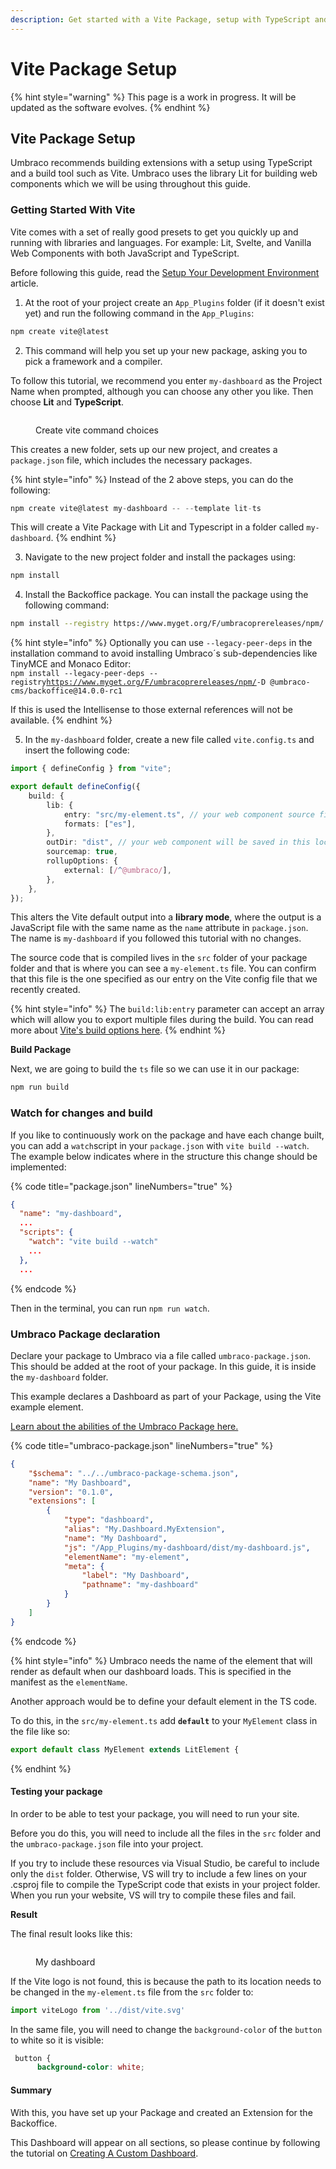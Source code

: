 ```yaml
---
description: Get started with a Vite Package, setup with TypeScript and Lit
---
```


# Vite Package Setup

{% hint style="warning" %}
This page is a work in progress. It will be updated as the software evolves.
{% endhint %}

## Vite Package Setup

Umbraco recommends building extensions with a setup using TypeScript and a build tool such as Vite. Umbraco uses the library Lit for building web components which we will be using throughout this guide.

### Getting Started With Vite

Vite comes with a set of really good presets to get you quickly up and running with libraries and languages. For example: Lit, Svelte, and Vanilla Web Components with both JavaScript and TypeScript.

Before following this guide, read the [Setup Your Development Environment](./) article.

1. At the root of your project create an `App_Plugins` folder (if it doesn't exist yet) and run the following command in the `App_Plugins`:

```bash
npm create vite@latest
```

2. This command will help you set up your new package, asking you to pick a framework and a compiler.

To follow this tutorial, we recommend you enter `my-dashboard` as the Project Name when prompted, although you can choose any other you like. Then choose **Lit** and **TypeScript**.

<figure><img src="../../.gitbook/assets/Vite_Package_Setup_Image_Install (1).png" alt=""><figcaption><p>Create vite command choices</p></figcaption></figure>

This creates a new folder, sets up our new project, and creates a `package.json` file, which includes the necessary packages.

{% hint style="info" %}
Instead of the 2 above steps, you can do the following:&#x20;

```typescript
npm create vite@latest my-dashboard -- --template lit-ts
```

This will create a Vite Package with Lit and Typescript in a folder called `my-dashboard`.
{% endhint %}

3. Navigate to the new project folder and install the packages using:

```bash
npm install
```

4. Install the Backoffice package. You can install the package using the following command:

```bash
npm install --registry https://www.myget.org/F/umbracoprereleases/npm/ -D @umbraco-cms/backoffice@14.0.0-rc1
```

{% hint style="info" %}
Optionally you can use `--legacy-peer-deps` in the installation command to avoid installing Umbraco´s sub-dependencies like TinyMCE and Monaco Editor:\
`npm install --legacy-peer-deps --registry`[`https://www.myget.org/F/umbracoprereleases/npm/`](https://www.myget.org/F/umbracoprereleases/npm/)`-D @umbraco-cms/backoffice@14.0.0-rc1`

If this is used the Intellisense to those external references will not be available.
{% endhint %}

5. In the `my-dashboard` folder, create a new file called `vite.config.ts` and insert the following code:

```ts
import { defineConfig } from "vite";

export default defineConfig({
    build: {
        lib: {
            entry: "src/my-element.ts", // your web component source file
            formats: ["es"],
        },
        outDir: "dist", // your web component will be saved in this location
        sourcemap: true,
        rollupOptions: {
            external: [/^@umbraco/],
        },
    },
});
```

This alters the Vite default output into a **library mode**, where the output is a JavaScript file with the same name as the `name` attribute in `package.json`. The name is `my-dashboard` if you followed this tutorial with no changes.

The source code that is compiled lives in the `src` folder of your package folder and that is where you can see a `my-element.ts` file. You can confirm that this file is the one specified as our entry on the Vite config file that we recently created.

{% hint style="info" %}
The `build:lib:entry` parameter can accept an array which will allow you to export multiple files during the build. You can read more about [Vite's build options here](https://vitejs.dev/config/build-options.html#build-lib).
{% endhint %}

**Build Package**

Next, we are going to build the `ts` file so we can use it in our package:

```bash
npm run build
```

### Watch for changes and build

If you like to continuously work on the package and have each change built, you can add a `watch`script in your `package.json` with `vite build --watch`. The example below indicates where in the structure this change should be implemented:

{% code title="package.json" lineNumbers="true" %}
```json
{
  "name": "my-dashboard",
  ...
  "scripts": {
    "watch": "vite build --watch"
    ...
  },
  ...
```
{% endcode %}

Then in the terminal, you can run `npm run watch`.

### Umbraco Package declaration

Declare your package to Umbraco via a file called `umbraco-package.json`. This should be added at the root of your package. In this guide, it is inside the `my-dashboard` folder.

This example declares a Dashboard as part of your Package, using the Vite example element.

[Learn about the abilities of the Umbraco Package here.](../package-manifest.md)

{% code title="umbraco-package.json" lineNumbers="true" %}
```json
{
    "$schema": "../../umbraco-package-schema.json",
    "name": "My Dashboard",
    "version": "0.1.0",
    "extensions": [
        {
            "type": "dashboard",
            "alias": "My.Dashboard.MyExtension",
            "name": "My Dashboard",
            "js": "/App_Plugins/my-dashboard/dist/my-dashboard.js",
            "elementName": "my-element",
            "meta": {
                "label": "My Dashboard",
                "pathname": "my-dashboard"
            }
        }
    ]
}
```
{% endcode %}

{% hint style="info" %}
Umbraco needs the name of the element that will render as default when our dashboard loads. This is specified in the manifest as the `elementName`.

Another approach would be to define your default element in the TS code.

To do this, in the `src/my-element.ts` add **`default`** to your `MyElement` class in the file like so:

```ts
export default class MyElement extends LitElement {
```
{% endhint %}

#### Testing your package

In order to be able to test your package, you will need to run your site.

Before you do this, you will need to include all the files in the `src` folder and the `umbraco-package.json` file into your project.

If you try to include these resources via Visual Studio, be careful to include only the `dist` folder. Otherwise, VS will try to include a few lines on your .csproj file to compile the TypeScript code that exists in your project folder. When you run your website, VS will try to compile these files and fail.

**Result**

The final result looks like this:

<figure><img src="../../.gitbook/assets/Vite_Package_Setup_Dashboard (1).png" alt=""><figcaption><p>My dashboard</p></figcaption></figure>

If the Vite logo is not found, this is because the path to its location needs to be changed in the `my-element.ts` file from the `src` folder to:

```typescript
import viteLogo from '../dist/vite.svg'
```

In the same file, you will need to change the `background-color` of the `button` to white so it is visible:

```css
 button {
      background-color: white;
```

#### Summary

With this, you have set up your Package and created an Extension for the Backoffice.

This Dashboard will appear on all sections, so please continue by following the tutorial on [Creating A Custom Dashboard](../../tutorials/creating-a-custom-dashboard.md).
